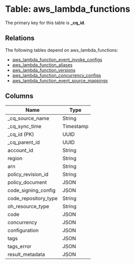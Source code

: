 # Table: aws_lambda_functions



The primary key for this table is **_cq_id**.

## Relations

The following tables depend on aws_lambda_functions:
  - [aws_lambda_function_event_invoke_configs](aws_lambda_function_event_invoke_configs.md)
  - [aws_lambda_function_aliases](aws_lambda_function_aliases.md)
  - [aws_lambda_function_versions](aws_lambda_function_versions.md)
  - [aws_lambda_function_concurrency_configs](aws_lambda_function_concurrency_configs.md)
  - [aws_lambda_function_event_source_mappings](aws_lambda_function_event_source_mappings.md)

## Columns
| Name          | Type          |
| ------------- | ------------- |
|_cq_source_name|String|
|_cq_sync_time|Timestamp|
|_cq_id (PK)|UUID|
|_cq_parent_id|UUID|
|account_id|String|
|region|String|
|arn|String|
|policy_revision_id|String|
|policy_document|JSON|
|code_signing_config|JSON|
|code_repository_type|String|
|oh_resource_type|String|
|code|JSON|
|concurrency|JSON|
|configuration|JSON|
|tags|JSON|
|tags_error|JSON|
|result_metadata|JSON|
